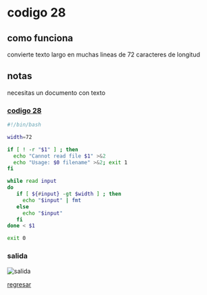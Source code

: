 # codigo 28
## como funciona
convierte texto largo en muchas lineas de 72 caracteres de longitud

## notas
necesitas un documento con texto

### [codigo 28](Recipes/28wrapingLine.sh)

```bash
#!/bin/bash

width=72

if [ ! -r "$1" ] ; then
  echo "Cannot read file $1" >&2
  echo "Usage: $0 filename" >&2; exit 1
fi

while read input
do
   if [ ${#input} -gt $width ] ; then
     echo "$input" | fmt 
   else
     echo "$input"
   fi
done < $1

exit 0
```
### salida 
![salida](Salidas/28.png)

[regresar](README.md)